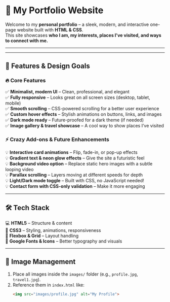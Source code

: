 # 🚀 My Portfolio Website  

Welcome to my **personal portfolio** – a sleek, modern, and interactive one-page website built with **HTML & CSS**.  
This site showcases **who I am, my interests, places I've visited, and ways to connect with me.**  

---


---

## 🎨 **Features & Design Goals**  

### 🔥 **Core Features**  
✅ **Minimalist, modern UI** – Clean, professional, and elegant  
✅ **Fully responsive** – Looks great on all screen sizes (desktop, tablet, mobile)  
✅ **Smooth scrolling** – CSS-powered scrolling for a better user experience  
✅ **Custom hover effects** – Stylish animations on buttons, links, and images  
✅ **Dark mode ready** – Future-proofed for a dark theme (if needed)  
✅ **Image gallery & travel showcase** – A cool way to show places I’ve visited  

### ⚡ **Crazy Add-ons & Future Enhancements**  
💡 **Interactive card animations** – Flip, fade-in, or pop-up effects  
💡 **Gradient text & neon glow effects** – Give the site a futuristic feel  
💡 **Background video option** – Replace static hero images with a subtle looping video  
💡 **Parallax scrolling** – Layers moving at different speeds for depth  
💡 **Light/Dark mode toggle** – Built with CSS, no JavaScript needed!  
💡 **Contact form with CSS-only validation** – Make it more engaging  

---

## 🛠 **Tech Stack**  
💻 **HTML5** – Structure & content  
🎨 **CSS3** – Styling, animations, responsiveness  
📱 **Flexbox & Grid** – Layout handling  
🚀 **Google Fonts & Icons** – Better typography and visuals  

---

## 📸 **Image Management**  
1. Place all images inside the `images/` folder (e.g., `profile.jpg`, `travel1.jpg`).  
2. Reference them in `index.html` like:  
   ```html
   <img src="images/profile.jpg" alt="My Profile">

